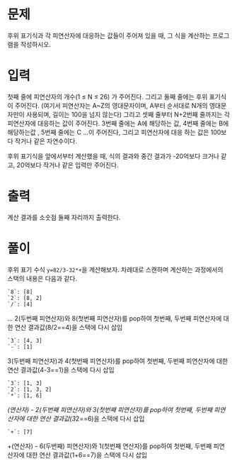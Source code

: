 # 문제
후위 표기식과 각 피연산자에 대응하는 값들이 주어져 있을 때, 그 식을 계산하는 프로그램을 작성하시오.

# 입력
첫째 줄에 피연산자의 개수(1 ≤ N ≤ 26) 가 주어진다. 그리고 둘째 줄에는 후위 표기식이 주어진다. (여기서 피연산자는 A~Z의 영대문자이며, A부터 순서대로 N개의 영대문자만이 사용되며, 길이는 100을 넘지 않는다) 그리고 셋째 줄부터 N+2번째 줄까지는 각 피연산자에 대응하는 값이 주어진다. 3번째 줄에는 A에 해당하는 값, 4번째 줄에는 B에 해당하는값 , 5번째 줄에는 C ...이 주어진다, 그리고 피연산자에 대응 하는 값은 100보다 작거나 같은 자연수이다.

후위 표기식을 앞에서부터 계산했을 때, 식의 결과와 중간 결과가 -20억보다 크거나 같고, 20억보다 작거나 같은 입력만 주어진다.

# 출력
계산 결과를 소숫점 둘째 자리까지 출력한다.

# 풀이
후위 표기 수식 `y=82/3-32*+`을 계산해보자. 차례대로 스캔하며 계산하는 과정에서의 스택의 내용은 다음과 같다.

```
`8`: [8]
`2`: [8, 2] 
`/`: [4] 
```
... 2(두번째 피연산자)와 8(첫번째 피연산자)를 pop하여 첫번째, 두번째 피연산자에 대한 연산 결과값(8/2==4)을 스택에 다시 삽입
```
`3`: [4, 3]
`-`: [1] 
```
3(두번째 피연산자)과 4(첫번째 피연산자)를 pop하여 첫번째, 두번째 피연산자에 대한 연산 결과값(4-3==1)을 스택에 다시 삽입
```
`3`: [1, 3]
`2`: [1, 3, 2]
`*`: [1, 6]
```
*(연산자) - 2(두번째 피연산자)와 3(첫번째 피연산자)를 pop하여 첫번째, 두번째 피연산자에 대한 연산 결과값(3*2==6)을 스택에 다시 삽입
```
`+`: [7]
```
+(연산자) - 6(두번째) 피연산자)와 1(첫번째 연산자)를 pop하여 첫번째, 두번째 피연산자에 대한 연산 결과값(1+6==7)을 스택에 다시 삽입